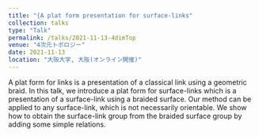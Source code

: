 ```yaml
---
title: "{A plat form presentation for surface-links"
collection: talks
type: "Talk"
permalink: /talks/2021-11-13-4dimTop
venue: "4次元トポロジー"
date: 2021-11-13
location: "大阪大学, 大阪(オンライン開催)"
---
```


A plat form for links is a presentation of a classical link using a geometric braid. In this talk, we introduce a plat form for surface-links which is a presentation of a surface-link using a braided surface. Our method can be applied to any surface-link, which is not necessarily orientable. We show how to obtain the surface-link group from the braided surface group by adding some simple relations.